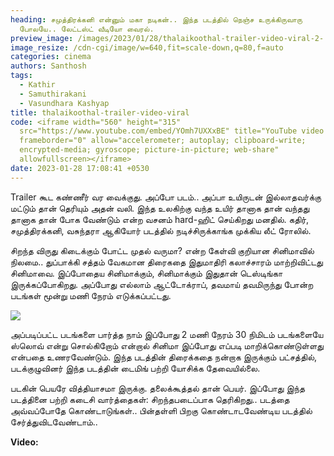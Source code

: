 ```yaml
---
heading: சமுத்திரக்கனி என்னும் மகா நடிகன்.. இந்த படத்தில் நெஞ்ச உருக்கிருவாரு
  போலயே.. லேட்டஸ்ட் வீடியோ வைரல்.
preview_image: /images/2023/01/28/thalaikoothal-trailer-video-viral-2-.jpg
image_resize: /cdn-cgi/image/w=640,fit=scale-down,q=80,f=auto
categories: cinema
authors: Santhosh
tags:
  - Kathir
  - Samuthirakani
  - Vasundhara Kashyap
title: thalaikoothal-trailer-video-viral
code: <iframe width="560" height="315"
  src="https://www.youtube.com/embed/YOmh7UXXxBE" title="YouTube video player"
  frameborder="0" allow="accelerometer; autoplay; clipboard-write;
  encrypted-media; gyroscope; picture-in-picture; web-share"
  allowfullscreen></iframe>
date: 2023-01-28 17:08:41 +0530
---
```



Trailer கூட கண்ணீர் வர வைக்குது. அப்போ  படம்.. அப்பா உயிருடன் இல்லாதவர்க்கு மட்டும் தான் தெரியும்  அதன் வலி. இந்த உலகிற்கு வந்த உயிர் தானாக தான் வந்தது தானாக தான் போக வேண்டும் என்ற வசனம் hard-ஹிட் செய்கிறது மனதில். கதிர், சமுத்திரக்கனி, வசுந்தரா ஆகியோர் படத்தில் நடிச்சிருக்காங்க முக்கிய லீட் ரோலில்.

சிறந்த விருது கிடைக்கும் போட்ட முதல் வருமா?  என்ற கேள்வி குறியான சினிமாவில் நிலமை.. துப்பாக்கி சத்தம் வேகமான திரைகதை இதுமாதிரி கலாச்சாரம் மாற்றிவிட்டது சினிமாவை. இப்போதைய சினிமாக்கும், சினிமாக்கும் இதுதான் டெஸ்டிங்கா இருக்கப்போகிறது. அப்போது எல்லாம் ஆட்டோக்ராப், தவமாய் தவமிருந்து போன்ற படங்கள் மூன்று மணி நேரம் எடுக்கப்பட்டது.

![](/images/2023/01/28/thalaikoothal-trailer-video-viral-1-.jpg)

அப்படிப்பட்ட படங்களை பார்த்த நாம் இப்போது 2 மணி நேரம் 30 நிமிடம் படங்களையே ஸ்லொவ் என்று சொல்கிறோம் என்றால் சினிமா இப்போது எப்படி மாறிக்கொண்டுள்ளது என்பதை உணரவேண்டும். இந்த படத்தின் திரைக்கதை நன்றாக இருக்கும் பட்சத்தில், படக்குழுவினர் இந்த படத்தின் டைமிங் பற்றி யோசிக்க தேவையில்லை.

படகின் பெயரே வித்தியாசமா இருக்கு. தலைக்கூத்தல் தான் பெயர். இப்போது இந்த படத்தினை பற்றி கடைசி வார்த்தைகள்:
சிறந்தபடைப்பாக தெரிகிறது..
படத்தை அவ்வப்போதே கொண்டாடுங்கள்..
பின்தள்ளி பிறகு கொண்டாடவேண்டிய படத்தில் சேர்த்துவிடவேண்டாம்..

**Video:**